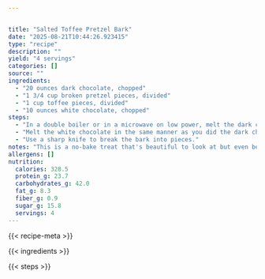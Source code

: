 ```yaml
---


title: "Salted Toffee Pretzel Bark"
date: "2025-08-21T10:44:26.923415"
type: "recipe"
description: ""
yield: "4 servings"
categories: []
source: ""
ingredients:
  - "20 ounces dark chocolate, chopped"
  - "1 3/4 cup broken pretzel pieces, divided"
  - "1 cup toffee pieces, divided"
  - "10 ounces white chocolate, chopped"
steps:
  - "In a double boiler or in a microwave on low power, melt the dark chocolate, stirring until the chocolate is smooth. Pour chocolate into pan and spread evenly. Sprinkle with 1 1/4 cup of the pretzel pieces and 3/4 cup of the toffee pieces. Spread the mixture on the prepared baking sheet. Refrigerate for at least 30 minutes."
  - "Melt the white chocolate in the same manner as you did the dark chocolate, stirring until completely smooth. Remove the baking sheet from the refrigerator and use a spoon to drizzle the white chocolate on top of the hardened dark chocolate layer. Sprinkle with the remaining pretzel pieces and toffee, using your palm to lightly press them into the white chocolate. Return the pan to the refrigerator for at least 30 minutes."
  - "Use a sharp knife to break the bark into pieces."
notes: "This is a no-bake treat that's beautiful to look at but even better to eat. Forget plain old peppermint bark, spice up your cookie platter with this high-falootin' salty-sweet delight! You can use bittersweet or semisweet chocolate here, but buy the best you can afford. The dark chocolate is the canvas for all the wonderful flavors!"
allergens: []
nutrition:
  calories: 328.5
  protein_g: 23.7
  carbohydrates_g: 42.0
  fat_g: 8.3
  fiber_g: 0.9
  sugar_g: 15.8
  servings: 4
---
```


{{< recipe-meta >}}

{{< ingredients >}}

{{< steps >}}
